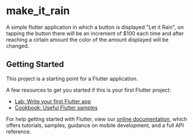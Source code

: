 # make_it_rain

A simple flutter application in which a button is displayed "Let it Rain", on tapping the button there will be an increment of $100 each time and after reaching a cirtain amount the color of the amount displayed will be changed.

## Getting Started

This project is a starting point for a Flutter application.

A few resources to get you started if this is your first Flutter project:

- [Lab: Write your first Flutter app](https://flutter.dev/docs/get-started/codelab)
- [Cookbook: Useful Flutter samples](https://flutter.dev/docs/cookbook)

For help getting started with Flutter, view our
[online documentation](https://flutter.dev/docs), which offers tutorials,
samples, guidance on mobile development, and a full API reference.

